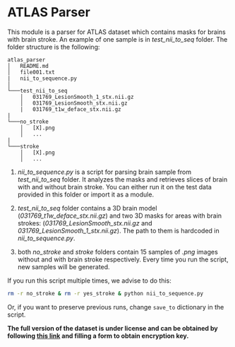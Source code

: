 # ATLAS Parser

This module is a parser for ATLAS dataset which contains masks for brains with brain stroke. An example of one sample is in *test_nii_to_seq* folder. The folder structure is the following:

```
atlas_parser
│   README.md
│   file001.txt
|	nii_to_sequence.py
│
└───test_nii_to_seq
    │   031769_LesionSmooth_1_stx.nii.gz
    │   031769_LesionSmooth_stx.nii.gz
    |	031769_t1w_deface_stx.nii.gz
|
└───no_stroke
    │   [X].png
    │   ...
|
└───stroke
    │   [X].png
    │   ...
```

1. *nii_to_sequence.py* is a script for parsing brain sample from *test_nii_to_seq* folder. It analyzes the masks and retrieves slices of brain with and without brain stroke. You can either run it on the test data provided in this folder or import it as a module.

2. *test_nii_to_seq* folder contains a 3D brain model (*031769_t1w_deface_stx.nii.gz*) and two 3D masks for areas with brain strokes: (*031769_LesionSmooth_stx.nii.gz* and *031769_LesionSmooth_1_stx.nii.gz*). The path to them is hardcoded in *nii_to_sequence.py*.

3. both *no_stroke* and *stroke* folders contain 15 samples of *.png* images without and with brain stroke respectively. Every time you run the script, new samples will be generated.

If you run this script multiple times, we advise to do this:

```bash
rm -r no_stroke & rm -r yes_stroke & python nii_to_sequence.py
```

Or, if you want to preserve previous runs, change `save_to` dictionary in the script.

**The full version of the dataset is under license and can be obtained by following [this link](http://fcon_1000.projects.nitrc.org/indi/retro/atlas.html) and filling a form to obtain encryption key.**
